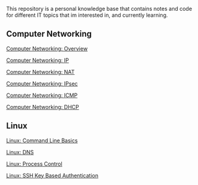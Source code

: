 This repository is a personal knowledge base that contains notes and code for
different IT topics that im interested in, and currently learning.

## Computer Networking

[Computer Networking: Overview](md_notes/cnet/cnet-overview.md)

[Computer Networking: IP](md_notes/cnet/cnet-ip.md)

[Computer Networking: NAT](md_notes/cnet/cnet-nat.md)

[Computer Networking: IPsec](md_notes/cnet/cnet-ipsec.md)

[Computer Networking: ICMP](md_notes/cnet/cnet-icmp.md)

[Computer Networking: DHCP](md_notes/cnet/cnet-dhcp.md)

## Linux

[Linux: Command Line Basics](md_notes/linux/linux-cmd-basics.md)

[Linux: DNS](md_notes/linux/linux-dns.md)

[Linux: Process Control](md_notes/linux/linux-process-control.md)

[Linux: SSH Key Based Authentication](md_notes/linux/linux-ssh-key-auth.md)
